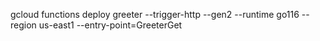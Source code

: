 gcloud functions deploy greeter --trigger-http --gen2 --runtime go116 --region us-east1 --entry-point=GreeterGet